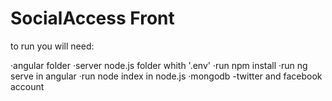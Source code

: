 # SocialAccess Front

to run you will need:

·angular folder
·server node.js folder whith '.env'
·run npm install
·run ng serve in angular
·run node index in node.js
·mongodb
-twitter and facebook account
